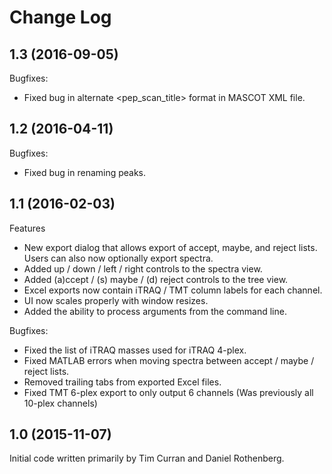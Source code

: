 # Change Log

## 1.3 (2016-09-05)

Bugfixes:

  - Fixed bug in alternate <pep_scan_title> format in MASCOT XML file.

## 1.2 (2016-04-11)

Bugfixes:

  - Fixed bug in renaming peaks.

## 1.1 (2016-02-03)

Features

  - New export dialog that allows export of accept, maybe, and reject lists. Users can also now optionally export spectra.
  - Added up / down / left / right controls to the spectra view.
  - Added (a)ccept / (s) maybe / (d) reject controls to the tree view.
  - Excel exports now contain iTRAQ / TMT column labels for each channel.
  - UI now scales properly with window resizes.
  - Added the ability to process arguments from the command line.

Bugfixes:

  - Fixed the list of iTRAQ masses used for iTRAQ 4-plex.
  - Fixed MATLAB errors when moving spectra between accept / maybe / reject lists.
  - Removed trailing tabs from exported Excel files.
  - Fixed TMT 6-plex export to only output 6 channels (Was previously all 10-plex channels)

## 1.0 (2015-11-07)

Initial code written primarily by Tim Curran and Daniel Rothenberg.
